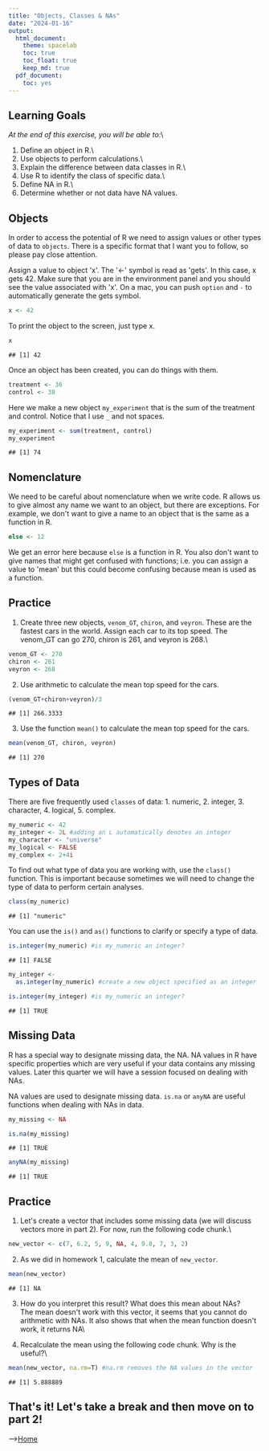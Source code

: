 ```yaml
---
title: "Objects, Classes & NAs"
date: "2024-01-16"
output:
  html_document: 
    theme: spacelab
    toc: true
    toc_float: true
    keep_md: true
  pdf_document:
    toc: yes
---
```


## Learning Goals

*At the end of this exercise, you will be able to:*\
1. Define an object in R.\
2. Use objects to perform calculations.\
3. Explain the difference between data classes in R.\
4. Use R to identify the class of specific data.\
5. Define NA in R.\
6. Determine whether or not data have NA values.

## Objects

In order to access the potential of R we need to assign values or other types of data to `objects`. There is a specific format that I want you to follow, so please pay close attention.

Assign a value to object 'x'. The '\<-' symbol is read as 'gets'. In this case, x gets 42. Make sure that you are in the environment panel and you should see the value associated with 'x'. On a mac, you can push `option` and `-` to automatically generate the gets symbol.


```r
x <- 42
```

To print the object to the screen, just type x.


```r
x
```

```
## [1] 42
```

Once an object has been created, you can do things with them.


```r
treatment <- 36
control <- 38
```

Here we make a new object `my_experiment` that is the sum of the treatment and control. Notice that I use `_` and not spaces.


```r
my_experiment <- sum(treatment, control)
my_experiment
```

```
## [1] 74
```

## Nomenclature

We need to be careful about nomenclature when we write code. R allows us to give almost any name we want to an object, but there are exceptions. For example, we don't want to give a name to an object that is the same as a function in R.


```r
else <- 12
```

We get an error here because `else` is a function in R. You also don't want to give names that might get confused with functions; i.e. you can assign a value to 'mean' but this could become confusing because mean is used as a function.

## Practice

1.  Create three new objects, `venom_GT`, `chiron`, and `veyron`. These are the fastest cars in the world. Assign each car to its top speed. The venom_GT can go 270, chiron is 261, and veyron is 268.\


```r
venom_GT <- 270
chiron <- 261
veyron <- 268
```

2.  Use arithmetic to calculate the mean top speed for the cars.


```r
(venom_GT+chiron+veyron)/3
```

```
## [1] 266.3333
```

3.  Use the function `mean()` to calculate the mean top speed for the cars.


```r
mean(venom_GT, chiron, veyron)
```

```
## [1] 270
```

## Types of Data

There are five frequently used `classes` of data: 1. numeric, 2. integer, 3. character, 4. logical, 5. complex.


```r
my_numeric <- 42
my_integer <- 2L #adding an L automatically denotes an integer
my_character <- "universe"
my_logical <- FALSE
my_complex <- 2+4i
```

To find out what type of data you are working with, use the `class()` function. This is important because sometimes we will need to change the type of data to perform certain analyses.


```r
class(my_numeric)
```

```
## [1] "numeric"
```

You can use the `is()` and `as()` functions to clarify or specify a type of data.


```r
is.integer(my_numeric) #is my_numeric an integer?
```

```
## [1] FALSE
```


```r
my_integer <- 
  as.integer(my_numeric) #create a new object specified as an integer
```


```r
is.integer(my_integer) #is my_numeric an integer?
```

```
## [1] TRUE
```

## Missing Data

R has a special way to designate missing data, the NA. NA values in R have specific properties which are very useful if your data contains any missing values. Later this quarter we will have a session focused on dealing with NAs.

NA values are used to designate missing data. `is.na` or `anyNA` are useful functions when dealing with NAs in data.


```r
my_missing <- NA
```


```r
is.na(my_missing)
```

```
## [1] TRUE
```


```r
anyNA(my_missing)
```

```
## [1] TRUE
```

## Practice

1.  Let's create a vector that includes some missing data (we will discuss vectors more in part 2). For now, run the following code chunk.\


```r
new_vector <- c(7, 6.2, 5, 9, NA, 4, 9.8, 7, 3, 2)
```

2.  As we did in homework 1, calculate the mean of `new_vector`.


```r
mean(new_vector)
```

```
## [1] NA
```

3.  How do you interpret this result? What does this mean about NAs?\
The mean doesn't work with this vector, it seems that you cannot do arithmetic with NAs. It also shows that when the mean function doesn't work, it returns NA\

4.  Recalculate the mean using the following code chunk. Why is the useful?\


```r
mean(new_vector, na.rm=T) #na.rm removes the NA values in the vector
```

```
## [1] 5.888889
```

## That's it! Let's take a break and then move on to part 2!

--\>[Home](https://jmledford3115.github.io/datascibiol/)
